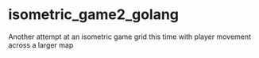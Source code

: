 # isometric_game2_golang
Another attempt at an isometric game grid this time with player movement across a larger map
